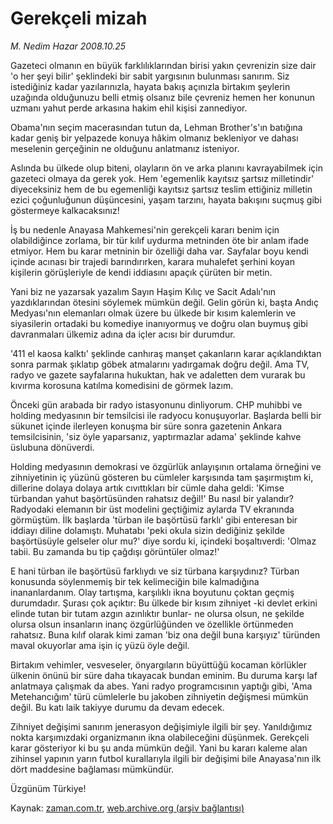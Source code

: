 # Gerekçeli mizah

*M. Nedim Hazar 2008.10.25*

<tr><td class="metin" colspan="2" style="padding-top: 20px; padding-left: 5px; padding-right: 10px;">Gazeteci olmanın en büyük farklılıklarından birisi yakın çevrenizin size dair 'o her şeyi bilir' şeklindeki bir sabit yargısının bulunması sanırım. Siz istediğiniz kadar yazılarınızla, hayata bakış açınızla birtakım şeylerin uzağında olduğunuzu belli etmiş olsanız bile çevreniz hemen her konunun uzmanı yahut perde arkasına hakim ehil kişisi zannediyor.</td></tr><tr><td class="metin" colspan="2" style="padding-top: 20px; padding-left: 5px; padding-right: 10px;"><p>Obama'nın seçim macerasından tutun da, Lehman Brother's'ın batığına kadar geniş bir yelpazede konuya hâkim olmanız bekleniyor ve dahası meselenin gerçeğinin ne olduğunu anlatmanız isteniyor. 
<p>Aslında bu ülkede olup biteni, olayların ön ve arka planını kavrayabilmek için gazeteci olmaya da gerek yok. Hem 'egemenlik kayıtsız şartsız milletindir' diyeceksiniz hem de bu egemenliği kayıtsız şartsız teslim ettiğiniz milletin ezici çoğunluğunun düşüncesini, yaşam tarzını, hayata bakışını suçmuş gibi göstermeye kalkacaksınız! 
<p>İş bu nedenle Anayasa Mahkemesi'nin gerekçeli kararı benim için olabildiğince zorlama, bir tür kılıf uydurma metninden öte bir anlam ifade etmiyor. Hem bu karar metninin bir özelliği daha var. Sayfalar boyu kendi içinde acınası bir trajedi barındırırken, karara muhalefet şerhini koyan kişilerin görüşleriyle de kendi iddiasını apaçık çürüten bir metin. 
<p>Yani biz ne yazarsak yazalım Sayın Haşim Kılıç ve Sacit Adalı'nın yazdıklarından ötesini söylemek mümkün değil. Gelin görün ki, başta Andıç Medyası'nın elemanları olmak üzere bu ülkede bir kısım kalemlerin ve siyasilerin ortadaki bu komediye inanıyormuş ve doğru olan buymuş gibi davranmaları ülkemiz adına da içler acısı bir durumdur. 
<p>'411 el kaosa kalktı' şeklinde canhıraş manşet çakanların karar açıklandıktan sonra parmak şıklatıp göbek atmalarını yadırgamak doğru değil. Ama TV, radyo ve gazete sayfalarına hukuktan, hak ve adaletten dem vurarak bu kıvırma korosuna katılma komedisini de görmek lazım. 
<p>Önceki gün arabada bir radyo istasyonunu dinliyorum. CHP muhibbi ve holding medyasının bir temsilcisi ile radyocu konuşuyorlar. Başlarda belli bir sükunet içinde ilerleyen konuşma bir süre sonra gazetenin Ankara temsilcisinin, 'siz öyle yaparsanız, yaptırmazlar adama' şeklinde kahve üslubuna dönüverdi. 
<p>Holding medyasının demokrasi ve özgürlük anlayışının ortalama örneğini ve zihniyetinin iç yüzünü gösteren bu cümleler karşısında tam şaşırmıştım ki, dillerine dolaya dolaya artık cıvıttıkları bir cümle daha geldi: 'Kimse türbandan yahut başörtüsünden rahatsız değil!' Bu nasıl bir yalandır? Radyodaki elemanın bir üst modelini geçtiğimiz aylarda TV ekranında görmüştüm. İlk başlarda 'türban ile başörtüsü farklı' gibi enteresan bir iddiayı diline dolamıştı. Muhatabı 'peki okula sizin dediğiniz şekilde başörtüsüyle gelseler olur mu?' diye sordu ki, içindeki boşaltıverdi: 'Olmaz tabii. Bu zamanda bu tip çağdışı görüntüler olmaz!' 
<p>E hani türban ile başörtüsü farklıydı ve siz türbana karşıydınız? Türban konusunda söylenmemiş bir tek kelimeciğin bile kalmadığına inananlardanım. Olay tartışma, karşılıklı ikna boyutunu çoktan geçmiş durumdadır. Şurası çok açıktır: Bu ülkede bir kısım zihniyet -ki devlet erkini elinde tutan bir tutam azgın azınlıktır bunlar- ne olursa olsun, ne şekilde olursa olsun insanların inanç özgürlüğünden ve özellikle örtünmeden rahatsız. Buna kılıf olarak kimi zaman 'biz ona değil buna karşıyız' türünden maval okuyorlar ama işin iç yüzü öyle değil. 
<p>Birtakım vehimler, vesveseler, önyargıların büyüttüğü kocaman körlükler ülkenin önünü bir süre daha tıkayacak bundan eminim. Bu duruma karşı laf anlatmaya çalışmak da abes. Yani radyo programcısının yaptığı gibi, 'Ama Metehancığım' türü cümlelerle bu jakoben zihniyetin değişmesi mümkün değil. Bu katı laik takiyye durumu da devam edecek. 
<p>Zihniyet değişimi sanırım jenerasyon değişimiyle ilgili bir şey. Yanıldığımız nokta karşımızdaki organizmanın ikna olabileceğini düşünmek. Gerekçeli karar gösteriyor ki bu şu anda mümkün değil. Yani bu kararı kaleme alan zihinsel yapının yarın futbol kurallarıyla ilgili bir değişimi bile Anayasa'nın ilk dört maddesine bağlaması mümkündür. 
<p>Üzgünüm Türkiye!<br/></p></p></p></p></p></p></p></p></p></p></p></td></tr>

Kaynak: [zaman.com.tr](http://zaman.com.tr/yazar.do?yazino=753027), [web.archive.org (arşiv bağlantısı)](http://web.archive.org/web/20081029235756/http://www.zaman.com.tr:80/yazar.do?yazino=753027)
